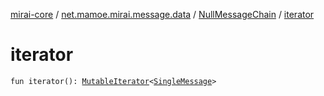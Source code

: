 [mirai-core](../../index.md) / [net.mamoe.mirai.message.data](../index.md) / [NullMessageChain](index.md) / [iterator](./iterator.md)

# iterator

`fun iterator(): `[`MutableIterator`](https://kotlinlang.org/api/latest/jvm/stdlib/kotlin.collections/-mutable-iterator/index.html)`<`[`SingleMessage`](../-single-message/index.md)`>`